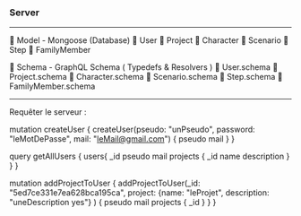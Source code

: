 ### Server

- - -

📁 Model - Mongoose (Database)
     📃 User
     📃 Project
     📃 Character
     📃 Scenario
     📃 Step
     📃 FamilyMember
     
📁 Schema - GraphQL Schema ( Typedefs & Resolvers )
     📃 User.schema
     📃 Project.schema
     📃 Character.schema
     📃 Scenario.schema
     📃 Step.schema
     📃 FamilyMember.schema

- - -

Requêter le serveur :

mutation createUser {
  createUser(pseudo: "unPseudo", password: "leMotDePasse", mail: "leMail@gmail.com") {
    pseudo
    mail
  }
}

query getAllUsers {
  users{
    _id
    pseudo
    mail
    projects {
      _id
      name
      description
    }
  }
}

mutation addProjectToUser {
  addProjectToUser(_id: "5ed7ce331e7ea628bca195ca", project: {name: "leProjet", description: "uneDescription yes"} ) {
    pseudo
    mail
    projects {
      _id
    }
  }
}

